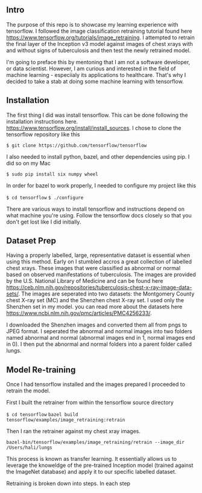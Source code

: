 ## Intro
The purpose of this repo is to showcase my learning experience with tensorflow. I followed the image classification retraining tutorial found here https://www.tensorflow.org/tutorials/image_retraining.
I attempted to retrain the final layer of the Inception v3 model against images of chest xrays with and without signs of tuberculosis and then test the newly retrained model.

I'm going to preface this by mentoning that I am not a software developer, or data scientist. However, I am curious and interested in the field of machine learning - especiialy its applications to healthcare. That's why I decided to take a stab at doing some machine learning with tensorflow.  

## Installation
The first thing I did was install tensorflow. This can be done following the installation instructions here. https://www.tensorflow.org/install/install_sources.
I chose to clone the tensorflow repository like this 

`$ git clone https://github.com/tensorflow/tensorflow` 

I also needed to install python, bazel, and other dependencies using pip. I did so on my Mac 

`$ sudo pip install six numpy wheel`

In order for bazel to work properly, I needed to configure my project like this 

`$ cd tensorflow`
`$ ./configure`

There are various ways to install tensorflow and instructions depend on what machine you're using. Follow the tensorflow docs closely so that you don't get lost like I did initially.

## Dataset Prep
Having a properly labelled, large, representative dataset is essential when using this method. 
Early on I stumbled accros a great collection of labelled chest xrays. These images that were classified as abnormal or normal based on observed manifestations of tuberculosis. The images are provided by the U.S. National Library of Medicine and can be found here https://ceb.nlm.nih.gov/repositories/tuberculosis-chest-x-ray-image-data-sets/. The images are seperated into two datasets: the Montgomery County chest X-ray set (MC) and the Shenzhen chest X-ray set. I used only the Shenzhen set in my model. you can read more about the datasets here https://www.ncbi.nlm.nih.gov/pmc/articles/PMC4256233/.

I downloaded the Shenzhen images and converted them all from pngs to JPEG format. I seperated the abnormal and normal images into two folders named abnormal and normal (abnormal images end in 1, normal images end in 0). I then put the abnormal and normal folders into a parent folder called lungs.

## Model Re-training 
Once I had tensorflow installed and the images prepared I proceeded to retrain the model. 

First I built the retrainer from within the tensorflow source directory

`$ cd tensorflow`
`bazel build tensorflow/examples/image_retraining:retrain`

Then I ran the retrainer against my chest xray images. 

`bazel-bin/tensorflow/examples/image_retraining/retrain --image_dir /Users/hali/lungs`

This process is known as transfer learning. It essentially allows us to leverage the knoweldge of the pre-trained Inception model (trained against the ImageNet database) and apply it to our specific labelled dataset.

Retraining is broken down into steps. In each step 
